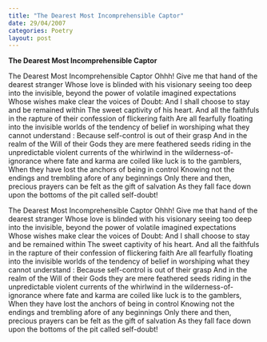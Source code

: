 ```yaml
---
title: "The Dearest Most Incomprehensible Captor"
date: 29/04/2007
categories: Poetry
layout: post
---
```


**The Dearest Most Incomprehensible Captor**

The Dearest Most Incomprehensible Captor
Ohhh!  Give me that hand of the dearest stranger
Whose love is blinded with his visionary seeing too deep into the invisible, beyond the power of volatile imagined expectations
Whose wishes make clear the voices of Doubt:
And I shall choose to stay and be remained within
The sweet captivity of his heart.
And all the faithfuls in the rapture of their confession of flickering faith
Are all fearfully floating
into the invisible worlds of the tendency of belief in worshiping what they cannot understand
: Because self-control is out of their grasp
And in the realm of the Will of their Gods they
are mere feathered seeds riding in the unpredictable violent currents of the whirlwind in the wilderness-of-ignorance
where fate and karma are coiled like luck is to the gamblers,
When they have lost the anchors of being in control
Knowing not the endings and trembling afore of any beginnings
Only there and then, precious prayers can be felt as the gift of salvation
As they fall face down upon the bottoms of the pit called self-doubt!

The Dearest Most Incomprehensible Captor
Ohhh!  Give me that hand of the dearest stranger
Whose love is blinded with his visionary seeing too deep into the invisible, beyond the power of volatile imagined expectations
Whose wishes make clear the voices of Doubt:
And I shall choose to stay and be remained within
The sweet captivity of his heart.
And all the faithfuls in the rapture of their confession of flickering faith
Are all fearfully floating
into the invisible worlds of the tendency of belief in worshiping what they cannot understand
: Because self-control is out of their grasp
And in the realm of the Will of their Gods they
are mere feathered seeds riding in the unpredictable violent currents of the whirlwind in the wilderness-of-ignorance
where fate and karma are coiled like luck is to the gamblers,
When they have lost the anchors of being in control
Knowing not the endings and trembling afore of any beginnings
Only there and then, precious prayers can be felt as the gift of salvation
As they fall face down upon the bottoms of the pit called self-doubt!

